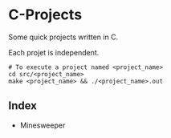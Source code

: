 # C-Projects
Some quick projects written in C.

Each projet is independent.
```shell
# To execute a project named <project_name>
cd src/<project_name>
make <project_name> && ./<project_name>.out
```

## Index
* Minesweeper